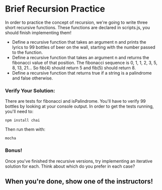 # Brief Recursion Practice

In order to practice the concept of recursion, we're going to write three short recursive functions. These functions are declared in scripts.js, you should finish implementing them!

* Define a recursive function that takes an argument n and prints the lyrics to 99 bottles of beer on the wall, starting with the number passed to the function.
* Define a recursive function that takes an argument n and returns the fibonacci value of that position. The fibonacci sequence is 0, 1, 1, 2, 3, 5, 8, 13, 21... So fib(4) should return 5 and fib(5) should return 8.
* Define a recursive function that returns true if a string is a palindrome and false otherwise.

### Verify Your Solution:

There are tests for fibonacci and isPalindrome. You'll have to verify 99 bottles by looking at your console output. In order to get the tests running, you'll need to:

```
npm install chai
```

Then run them with:

```
mocha
```

### Bonus!

Once you've finished the recursive versions, try implementing an iterative solution for each. Think about which do you prefer in each case? 

## When you're done, show one of the instructors!

